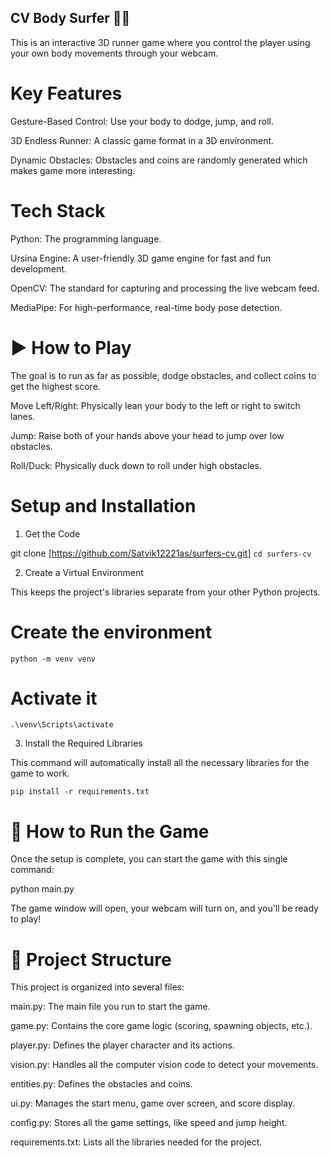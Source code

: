 ## CV Body Surfer 🏄‍♂️

This is an interactive 3D runner game where you control the player using your own body movements through your webcam.

# Key Features

Gesture-Based Control: Use your body to dodge, jump, and roll.

3D Endless Runner: A classic game format in a 3D environment.

Dynamic Obstacles: Obstacles and coins are randomly generated which makes game more interesting.

#  Tech Stack

Python: The programming language.

Ursina Engine: A user-friendly 3D game engine for fast and fun development.

OpenCV: The standard for capturing and processing the live webcam feed.

MediaPipe: For high-performance, real-time body pose detection.

# ▶ How to Play

The goal is to run as far as possible, dodge obstacles, and collect coins to get the highest score.

Move Left/Right: Physically lean your body to the left or right to switch lanes.

Jump: Raise both of your hands above your head to jump over low obstacles.

Roll/Duck: Physically duck down to roll under high obstacles.

#  Setup and Installation

1. Get the Code

git clone [https://github.com/Satvik12221as/surfers-cv.git]
```cd surfers-cv```

2. Create a Virtual Environment

This keeps the project's libraries separate from your other Python projects.

# Create the environment
```python -m venv venv```

# Activate it
```.\venv\Scripts\activate```

3. Install the Required Libraries

This command will automatically install all the necessary libraries for the game to work.

```pip install -r requirements.txt```


# 🚀 How to Run the Game

Once the setup is complete, you can start the game with this single command:

python main.py


The game window will open, your webcam will turn on, and you'll be ready to play!

# 📂 Project Structure

This project is organized into several files:

main.py: The main file you run to start the game.

game.py: Contains the core game logic (scoring, spawning objects, etc.).

player.py: Defines the player character and its actions.

vision.py: Handles all the computer vision code to detect your movements.

entities.py: Defines the obstacles and coins.

ui.py: Manages the start menu, game over screen, and score display.

config.py: Stores all the game settings, like speed and jump height.

requirements.txt: Lists all the libraries needed for the project.